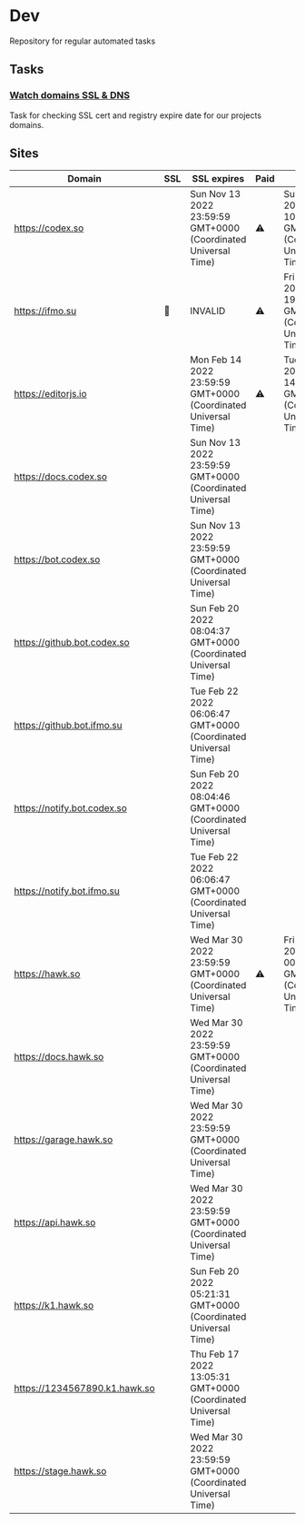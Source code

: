 # Dev

Repository for regular automated tasks

## Tasks

### [Watch domains SSL & DNS](.github/workflows/watch-domains-ssl-dns.yml)

Task for checking SSL cert and registry expire date for our projects domains.

## Sites

| Domain | SSL | SSL expires | Paid | Paid till |
| - | - | - | - | - |
| https://codex.so |  | Sun Nov 13 2022 23:59:59 GMT+0000 (Coordinated Universal Time) | ⚠️ | Sun Dec 18 2022 10:47:03 GMT+0000 (Coordinated Universal Time) |
| https://ifmo.su | 🧨 | INVALID | ⚠️ | Fri Mar 25 2022 19:00:16 GMT+0000 (Coordinated Universal Time) |
| https://editorjs.io |  | Mon Feb 14 2022 23:59:59 GMT+0000 (Coordinated Universal Time) | ⚠️ | Tue Oct 04 2022 14:59:28 GMT+0000 (Coordinated Universal Time) |
| https://docs.codex.so |  | Sun Nov 13 2022 23:59:59 GMT+0000 (Coordinated Universal Time) |  |  |
| https://bot.codex.so |  | Sun Nov 13 2022 23:59:59 GMT+0000 (Coordinated Universal Time) |  |  |
| https://github.bot.codex.so |  | Sun Feb 20 2022 08:04:37 GMT+0000 (Coordinated Universal Time) |  |  |
| https://github.bot.ifmo.su |  | Tue Feb 22 2022 06:06:47 GMT+0000 (Coordinated Universal Time) |  |  |
| https://notify.bot.codex.so |  | Sun Feb 20 2022 08:04:46 GMT+0000 (Coordinated Universal Time) |  |  |
| https://notify.bot.ifmo.su |  | Tue Feb 22 2022 06:06:47 GMT+0000 (Coordinated Universal Time) |  |  |
| https://hawk.so |  | Wed Mar 30 2022 23:59:59 GMT+0000 (Coordinated Universal Time) | ⚠️ | Fri Jun 17 2022 00:00:00 GMT+0000 (Coordinated Universal Time) |
| https://docs.hawk.so |  | Wed Mar 30 2022 23:59:59 GMT+0000 (Coordinated Universal Time) |  |  |
| https://garage.hawk.so |  | Wed Mar 30 2022 23:59:59 GMT+0000 (Coordinated Universal Time) |  |  |
| https://api.hawk.so |  | Wed Mar 30 2022 23:59:59 GMT+0000 (Coordinated Universal Time) |  |  |
| https://k1.hawk.so |  | Sun Feb 20 2022 05:21:31 GMT+0000 (Coordinated Universal Time) |  |  |
| https://1234567890.k1.hawk.so |  | Thu Feb 17 2022 13:05:31 GMT+0000 (Coordinated Universal Time) |  |  |
| https://stage.hawk.so |  | Wed Mar 30 2022 23:59:59 GMT+0000 (Coordinated Universal Time) |  |  |
